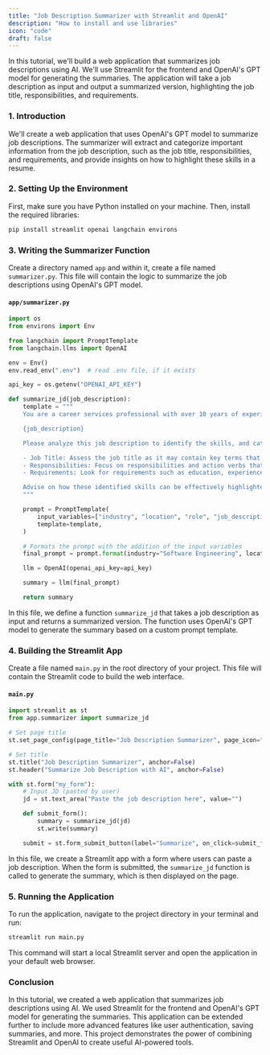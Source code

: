 ```yaml
---
title: "Job Description Summarizer with Streamlit and OpenAI"
description: "How to install and use libraries"
icon: "code"
draft: false
---
```


In this tutorial, we'll build a web application that summarizes job descriptions using AI. We'll use Streamlit for the frontend and OpenAI's GPT model for generating the summaries. The application will take a job description as input and output a summarized version, highlighting the job title, responsibilities, and requirements.

### 1. Introduction

We'll create a web application that uses OpenAI's GPT model to summarize job descriptions. The summarizer will extract and categorize important information from the job description, such as the job title, responsibilities, and requirements, and provide insights on how to highlight these skills in a resume.

### 2. Setting Up the Environment

First, make sure you have Python installed on your machine. Then, install the required libraries:

```bash
pip install streamlit openai langchain environs
```

### 3. Writing the Summarizer Function

Create a directory named `app` and within it, create a file named `summarizer.py`. This file will contain the logic to summarize the job descriptions using OpenAI's GPT model.

#### `app/summarizer.py`

```python
import os
from environs import Env

from langchain import PromptTemplate
from langchain.llms import OpenAI

env = Env()
env.read_env(".env")  # read .env file, if it exists

api_key = os.getenv("OPENAI_API_KEY")

def summarize_jd(job_description):
    template = """
    You are a career services professional with over 10 years of experience in the {industry} primarily operating in the {location}. You are tasked with finding skills from a job description for the role of {role}. Here is the job description:

    {job_description}

    Please analyze this job description to identify the skills, and categorize them as follows:

    - Job Title: Assess the job title as it may contain key terms that should be mirrored in the resume.
    - Responsibilities: Focus on responsibilities and action verbs that align with the role.
    - Requirements: Look for requirements such as education, experience, and certifications.

    Advise on how these identified skills can be effectively highlighted in a resume to ensure it aligns well with the requirements of this role. Please avoid cliches and generic answers, focusing on unique and specific insights related to the provided job description.
    """

    prompt = PromptTemplate(
        input_variables=["industry", "location", "role", "job_description"],
        template=template,
    )

    # Formats the prompt with the addition of the input variables
    final_prompt = prompt.format(industry="Software Engineering", location="United States", role="Golang Engineer", job_description=job_description)

    llm = OpenAI(openai_api_key=api_key)

    summary = llm(final_prompt)

    return summary
```

In this file, we define a function `summarize_jd` that takes a job description as input and returns a summarized version. The function uses OpenAI's GPT model to generate the summary based on a custom prompt template.

### 4. Building the Streamlit App

Create a file named `main.py` in the root directory of your project. This file will contain the Streamlit code to build the web interface.

#### `main.py`

```python
import streamlit as st
from app.summarizer import summarize_jd

# Set page title
st.set_page_config(page_title="Job Description Summarizer", page_icon="📜", layout="wide")

# Set title
st.title("Job Description Summarizer", anchor=False)
st.header("Summarize Job Description with AI", anchor=False)

with st.form("my_form"):
    # Input JD (pasted by user)
    jd = st.text_area("Paste the job description here", value="")

    def submit_form():
        summary = summarize_jd(jd)
        st.write(summary)

    submit = st.form_submit_button(label="Summarize", on_click=submit_form)
```

In this file, we create a Streamlit app with a form where users can paste a job description. When the form is submitted, the `summarize_jd` function is called to generate the summary, which is then displayed on the page.

### 5. Running the Application

To run the application, navigate to the project directory in your terminal and run:

```bash
streamlit run main.py
```

This command will start a local Streamlit server and open the application in your default web browser.

### Conclusion

In this tutorial, we created a web application that summarizes job descriptions using AI. We used Streamlit for the frontend and OpenAI's GPT model for generating the summaries. This application can be extended further to include more advanced features like user authentication, saving summaries, and more. This project demonstrates the power of combining Streamlit and OpenAI to create useful AI-powered tools.